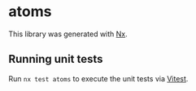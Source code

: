 # atoms

This library was generated with [Nx](https://nx.dev).

## Running unit tests

Run `nx test atoms` to execute the unit tests via [Vitest](https://vitest.dev/).
